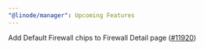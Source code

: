 ```yaml
---
"@linode/manager": Upcoming Features
---
```


Add Default Firewall chips to Firewall Detail page ([#11920](https://github.com/linode/manager/pull/11920))
